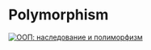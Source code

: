 # Polymorphism

[![ООП: наследование и полиморфизм](https://img.youtube.com/vi/8OuzIAuMfjw/0.jpg)](https://youtu.be/8OuzIAuMfjw)
